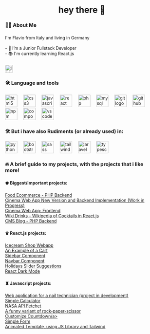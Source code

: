 <h1 align="center">hey there 👋</h1>

###

<h3 align="left">👩‍💻  About Me</h3>

###

<p align="left">I'm Flavio from Italy and living in Germany<br><br>- 🔭 I’m a Junior Fullstack Developer<br>- 📚 I'm currently learning React.js<br></p>

###

<div align="left">
  <a target="_blank" href="https://www.linkedin.com/in/flavio-pantaleo-517935279/"><img src="https://img.shields.io/static/v1?message=LinkedIn&logo=linkedin&label=&color=0077B5&logoColor=white&labelColor=&style=for-the-badge" height="25" alt="linkedin logo"  /></a>
</div>

###

<h3 align="left">🛠 Language and tools</h3>

###

<div align="left">
  <img src="https://cdn.jsdelivr.net/gh/devicons/devicon/icons/html5/html5-original.svg" height="40" alt="html5 logo"  />
  <img width="12" />
  <img src="https://cdn.jsdelivr.net/gh/devicons/devicon/icons/css3/css3-original.svg" height="40" alt="css3 logo"  />
  <img width="12" />
  <img src="https://cdn.jsdelivr.net/gh/devicons/devicon/icons/javascript/javascript-original.svg" height="40" alt="javascript logo"  />
  <img width="12" />
  <img src="https://cdn.jsdelivr.net/gh/devicons/devicon/icons/react/react-original.svg" height="40" alt="react logo"  />
  <img width="12" />
  <img src="https://cdn.jsdelivr.net/gh/devicons/devicon/icons/php/php-original.svg" height="40" alt="php logo"  />
  <img width="12" />
  <img src="https://cdn.jsdelivr.net/gh/devicons/devicon/icons/mysql/mysql-original.svg" height="40" alt="mysql logo"  />
  <img width="12" />
  <img src="https://cdn.jsdelivr.net/gh/devicons/devicon/icons/git/git-original.svg" height="40" alt="git logo"  />
  <img width="12" />
  <img src="https://cdn.jsdelivr.net/gh/devicons/devicon/icons/github/github-original.svg" height="40" alt="github logo"  />
  <img width="12" />
  <img src="https://cdn.jsdelivr.net/gh/devicons/devicon/icons/npm/npm-original-wordmark.svg" height="40" alt="npm logo"  />
  <img width="12" />
  <img src="https://cdn.jsdelivr.net/gh/devicons/devicon/icons/composer/composer-original.svg" height="40" alt="composer logo"  />
  <img width="12" />
  <img src="https://cdn.jsdelivr.net/gh/devicons/devicon/icons/vscode/vscode-original.svg" height="40" alt="vscode logo"  />
</div>

###

<h3 align="left">🛠 But i have also Rudiments (or already used) in:</h3>


<div align="left">
  <img src="https://cdn.jsdelivr.net/gh/devicons/devicon/icons/python/python-original.svg" height="40" alt="python logo"  />
  <img width="12" />
  <img src="https://cdn.jsdelivr.net/gh/devicons/devicon/icons/bootstrap/bootstrap-original.svg" height="40" alt="bootstrap logo"  />
  <img width="12" />
  <img src="https://cdn.jsdelivr.net/gh/devicons/devicon/icons/sass/sass-original.svg" height="40" alt="sass logo"  />
  <img width="12" />
  <img src="https://cdn.jsdelivr.net/gh/devicons/devicon/icons/tailwindcss/tailwindcss-original-wordmark.svg" height="40" alt="tailwindcss logo"  />
  <img width="12" />
  <img src="https://cdn.jsdelivr.net/gh/devicons/devicon/icons/laravel/laravel-plain.svg" height="40" alt="laravel logo"  />
  <img width="12" />
  <img src="https://cdn.jsdelivr.net/gh/devicons/devicon/icons/typescript/typescript-original.svg" height="40" alt="typescript logo"  />
  <img width="12" />
</div>

###

<h3 align="left">🔥  A brief guide to my projects, with the projects that i like more!</h3>

###

<h4 align="left">♚ Biggest/important projects:</h4>

###

<div align="left">
  <a href="https://github.com/pantaleoflavio/backend-food-ecommerce" target="_blank">Food Ecommerce - PHP Backend</a>
</div>
<div align="left">
  <a href="https://github.com/pantaleoflavio/cinemaAppFS" target="_blank">Cinema Web App New Version and Backend Implementation (Work in Progress)</a>
</div>
<div align="left">
  <a href="https://github.com/pantaleoflavio/cinema_webapp_frontend" target="_blank">Cinema Web App: Frontend</a>
</div>
<div align="left">
  <a href="https://github.com/pantaleoflavio/cocktail" target="_blank">Wiki Drinks - Wikipedia of Cocktails in React.js</a>
</div>
<div align="left">
  <a href="https://github.com/pantaleoflavio/php_blog_project" target="_blank">CMS Blog - PHP Backend</a>
</div>

###

<h4 align="left">♛ React.js projects:</h4>

###

<div align="left">
  <a href="https://github.com/pantaleoflavio/icecream-shop" target="_blank">Icecream Shop Webapp</a>
</div>
<div align="left">
  <a href="https://github.com/pantaleoflavio/cart-react" target="_blank">An Example of a Cart</a>
</div>
<div align="left">
  <a href="https://github.com/pantaleoflavio/react-sidebar" target="_blank">Sidebar Component</a>
</div>
<div align="left">
  <a href="https://github.com/pantaleoflavio/react-navbar-component" target="_blank">Navbar Component</a>
</div>
<div align="left">
  <a href="https://github.com/pantaleoflavio/holiday" target="_blank">Holidays Slider Suggestions</a>
</div>
<div align="left">
  <a href="https://github.com/pantaleoflavio/react-dark-mode" target="_blank">React Dark Mode</a>
</div>

###

<h4 align="left">♜ Javascript projects:</h4>

###

<div align="left">
  <a href="https://github.com/pantaleoflavio/emmegi-nails" target="_blank">Web application for a nail technician (project in development)</a>
</div>
<div align="left">
  <a href="https://github.com/pantaleoflavio/js-calculator" target="_blank">Simple Calculator</a>
</div>
<div align="left">
  <a href="https://github.com/pantaleoflavio/nasa-api" target="_blank">NASA API Fetchet</a>
</div>
<div align="left">
  <a href="https://github.com/pantaleoflavio/rock-paper-scissor" target="_blank">A funny variant of rock-paper-scissor</a>
</div>
<div align="left">
  <a href="https://github.com/pantaleoflavio/countdown" target="_blank">Customize Countdown/a>
</div>
<div align="left">
  <a href="https://github.com/pantaleoflavio/js-form" target="_blank">Simple Form</a>
</div>
<div align="left">
  <a href="https://github.com/pantaleoflavio/animate-template" target="_blank">Animated Template, using JS Library and Tailwind</a>
</div>

###

